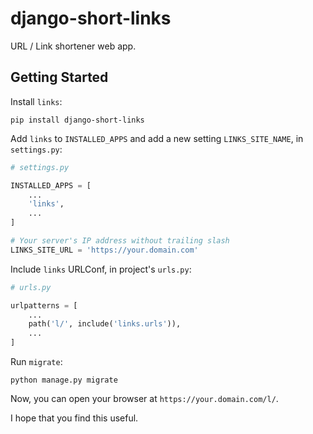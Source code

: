 # django-short-links

URL / Link shortener web app.

## Getting Started

Install `links`:

```shell
pip install django-short-links
```

Add `links` to `INSTALLED_APPS` and add a new setting `LINKS_SITE_NAME`, in `settings.py`:

```python
# settings.py

INSTALLED_APPS = [
    ...
    'links',
    ...
]

# Your server's IP address without trailing slash
LINKS_SITE_URL = 'https://your.domain.com'
```

Include `links` URLConf, in project's `urls.py`:

```python
# urls.py

urlpatterns = [
    ...
    path('l/', include('links.urls')),
    ...
]
```

Run `migrate`:

```shell
python manage.py migrate
```

Now, you can open your browser at `https://your.domain.com/l/`.

I hope that you find this useful.
